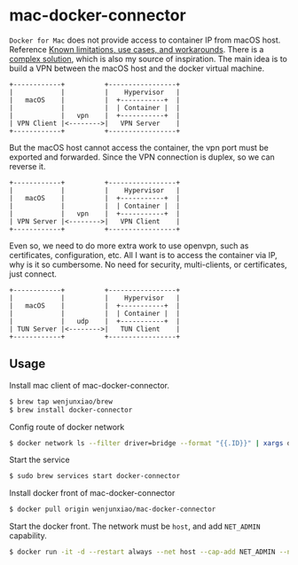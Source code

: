 # mac-docker-connector

  `Docker for Mac` does not provide access to container IP from macOS host. 
  Reference [Known limitations, use cases, and workarounds](https://docs.docker.com/docker-for-mac/networking/#i-cannot-ping-my-containers). 
  There is a [complex solution](https://pjw.io/articles/2018/04/25/access-to-the-container-network-of-docker-for-mac/),
  which is also my source of inspiration. The main idea is to build a VPN between the macOS host and the docker virtual machine.
```
+------------+          +-----------------+
|            |          |    Hypervisor   |
|   macOS    |          |  +-----------+  |
|            |          |  | Container |  |
|            |   vpn    |  +-----------+  |
| VPN Client |<-------->|   VPN Server    |
+------------+          +-----------------+
```
  But the macOS host cannot access the container, the vpn port must be exported and forwarded.
  Since the VPN connection is duplex, so we can reverse it.
```
+------------+          +-----------------+
|            |          |    Hypervisor   |
|   macOS    |          |  +-----------+  |
|            |          |  | Container |  |
|            |   vpn    |  +-----------+  |
| VPN Server |<-------->|   VPN Client    |
+------------+          +-----------------+
```
  Even so, we need to do more extra work to use openvpn, such as certificates, configuration, etc.
  All I want is to access the container via IP, why is it so cumbersome. 
  No need for security, multi-clients, or certificates, just connect.
```
+------------+          +-----------------+
|            |          |    Hypervisor   |
|   macOS    |          |  +-----------+  |
|            |          |  | Container |  |
|            |   udp    |  +-----------+  |
| TUN Server |<-------->|   TUN Client    |
+------------+          +-----------------+
```

## Usage

  Install mac client of mac-docker-connector.
```bash
$ brew tap wenjunxiao/brew
$ brew install docker-connector
```

  Config route of docker network
```bash
$ docker network ls --filter driver=bridge --format "{{.ID}}" | xargs docker network inspect --format "route {{range .IPAM.Config}}{{.Subnet}}{{end}}" >> /usr/local/etc/docker-connector.conf
```

  Start the service
```bash
$ sudo brew services start docker-connector
```

  Install docker front of mac-docker-connector
```bash
$ docker pull origin wenjunxiao/mac-docker-connector
```

  Start the docker front. The network must be `host`, and add `NET_ADMIN` capability.

```bash
$ docker run -it -d --restart always --net host --cap-add NET_ADMIN --name connector mac-docker-connector
```
